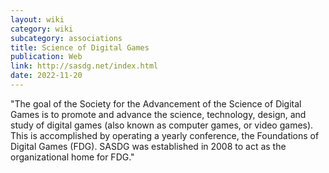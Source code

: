```yaml
---
layout: wiki
category: wiki
subcategory: associations
title: Science of Digital Games
publication: Web
link: http://sasdg.net/index.html
date: 2022-11-20
---
```


"The goal of the Society for the Advancement of the Science of Digital Games is to promote and advance the science, technology, design, and study of digital games (also known as computer games, or video games). This is accomplished by operating a yearly conference, the Foundations of Digital Games (FDG). SASDG was established in 2008 to act as the organizational home for FDG."
